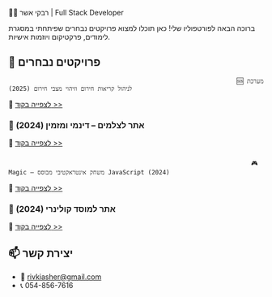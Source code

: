  👩‍💻 רבקי אשר | Full Stack Developer

ברוכה הבאה לפורטפוליו שלי! כאן תוכלו למצוא פרויקטים נבחרים שפיתחתי במסגרת לימודים, פרקטיקום ויוזמות אישיות.

## 🚀 פרויקטים נבחרים
                                                                   🆘 מערכת לניהול קריאות חירום וזיהוי מצבי חירום (2025)   
🔗 [לצפייה בקוד >>](https://github.com/rivka-214/emergency-calls-system)

### 📸 אתר לצלמים – דינמי ומזמין (2024)
🔗 [לצפייה בקוד >>](https://github.com/rivka-214/photographers-site)
###
                                                                       🎮 Magic – משחק אינטראקטיבי מבוסס JavaScript (2024)
🔗 [לצפייה בקוד >>](https://github.com/rivka-214/Magic-Project)

### 🧁 אתר למוסד קולינרי (2024)
🔗 [לצפייה בקוד >>](https://github.com/rivka-214/culinary-school-site)
## 📫 יצירת קשר
- 📧 rivkiasher@gmail.com  
- 📞 054-856-7616
